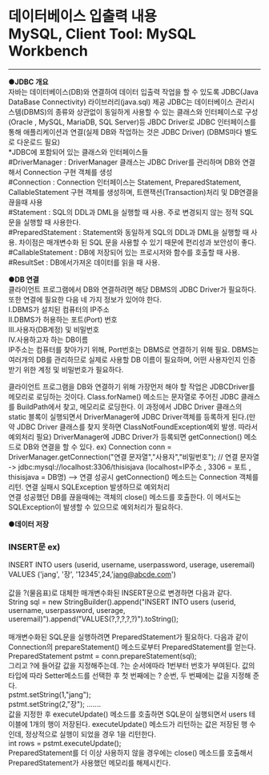 # 데이터베이스 입출력 내용  <br>MySQL, Client Tool: MySQL Workbench</br>
----------------------------------------------------------------------
**●JDBC 개요**</br>
자바는 데이터베이스(DB)와 연결하여 데이터 입출력 작업을 할 수 있도록 JDBC(Java DataBase Connectivity) 라이브러리(java.sql) 제공
JDBC는 데이터베이스 관리시스템(DBMS)의 종류와 상관없이 동일하게 사용할 수 있는 클래스와 인터페이스로 구성
(Oracle , MySQL, MariaDB, SQL Server)등 JBDC Driver로 JDBC 인터페이스를 통해 애플리케이션과 연결(실제 DB와 작업하는 것은 JDBC Driver) (DBMS마다 별도로 다운로드 필요)</br>
  *JDBC에 포함되어 있는 클래스와 인터페이스들</br>
  #DriverManager : DriverManager 클래스는 JDBC Driver를 관리하며 DB와 연결해서 Connection 구현 객체를 생성</br>
  #Connection : Connection 인터페이스는 Statement, PreparedStatement, CallableStatement 구현 객체를 생성하며, 트랜잭션(Transaction)처리 및 DB연결을 끊을때 사용</br>
  #Statement : SQL의 DDL과 DML을 실행할 때 사용. 주로 변경되지 않는 정적 SQL 문을 실행할 때 사용한다.</br>
  #PreparedStatement : Statement와 동일하게 SQL의 DDL과 DML을 실행할 때 사용. 차이점은 매개변수화 된 SQL 문을 사용할 수 있기 때문에 편리성과 보안성이 좋다.</br>
  #CallableStatement : DB에 저장되어 있는 프로시저와 함수를 호출할 때 사용.</br>
  #ResultSet : DB에서가져온 데이터를 읽을 때 사용.</br>

**●DB 연결**</br>
클라이언트 프로그램에서 DB와 연결하려면 해당 DBMS의 JDBC Driver가 필요하다. 또한 연결에 필요한 다음 네 가지 정보가 있어야 한다.
</br>Ⅰ.DBMS가 설치된 컴퓨터의 IP주소
</br>Ⅱ.DBMS가 허용하는 포트(Port) 번호
</br>Ⅲ.사용자(DB계정) 및 비밀번호
</br>Ⅳ.사용하고자 하는 DB이름</br>
IP주소는 컴퓨터를 찾아가기 위해, Port번호는 DBMS로 연결하기 위해 필요. DBMS는 여러개의 DB를 관리하므로 실제로 사용할 DB 이름이 필요하며, 어떤 사용자인지 인증받기 위한 계정 및 비밀번호가 필요하다. 

클라이언트 프로그램을 DB와 연결하기 위해 가장먼저 해야 할 작업은 JDBCDriver를 메모리로 로딩하는 것이다. Class.forName() 메소드는 문자열로 주어진 JDBC 클래스를 BuildPath에서 찾고, 메모리로 로딩한다.
이 과정에서 JDBC Driver 클래스의 static 블록이 실행되면서 DriverManager에 JDBC Driver객체를 등록하게 된다.(만약 JDBC Driver 클래스를 찾지 못하면 ClassNotFoundException예외 발생. 따라서 예외처리 필요)
DriverManager에 JDBC Driver가 등록되면 getConnection() 메소드로 DB와 연결을 할 수 있다.
ex) Connection conn = DriverManager.getConnection("연결 문자열","사용자","비밀번호");
// 연결 문자열 -> jdbc:mysql://localhost:3306/thisisjava (localhost=IP주소 , 3306 = 포트 , thisisjava = DB명)
--> 연결 성공시 getConnection() 메소드는 Connection 객체를 리턴. 연결 실패시 SQLException 발생하므로 예외처리 
</br>
연결 성공했던 DB를 끊을때에는 객체의 close() 메소드를 호출한다. 이 메서도는 SQLException이 발생할 수 있으므로 예외처리가 필요하다.

**●데이터 저장**</br>
### INSERT문 ex)</br>
INSERT INTO users (userid, username, userpassword, userage, useremail)</br>
VALUES ('jang', '장', '12345',24,'jang@abcde.com')</br></br>
값을 ?(물음표)로 대체한 매개변수화된 INSERT문으로 변경하면 다음과 같다.</br>
String sql = new StringBuilder().append("INSERT INTO users (userid, username, userpassword, userage, useremail)").append("VALUES(?,?,?,?,?)").toString();</br></br>
매개변수화된 SQL문을 실행하려면 PreparedStatement가 필요하다. 다음과 같이 Connection의 prepareStatement() 메소드로부터 PreparedStatement를 얻는다.</br>
PreparedStatement pstmt = conn.prepareStatement(sql);</br>
그리고 ?에 들어갈 값을 지정해주는데. ?는 순서에따라 1번부터 번호가 부여된다. 값의 타입에 따라 Setter메소드를 선택한 후 첫 번째에는 ? 순번, 두 번째에는 값을 지정해 준다.</br>pstmt.setString(1,"jang");</br>
pstmt.setString(2,"장"); .......
</br>
값을 지정한 후 executeUpdate() 메소드를 호출하면 SQL문이 실행되면서 users 테이블에 1개의 행이 저장된다. executeUpdate() 메소드가 리턴하는 값은 저장된 행 수인데, 정상적으로 실행이 되었을 경우 1을 리턴한다.</br>
int rows = pstmt.executeUpdate();</br>
PreparedStatement를 더 이상 사용하지 않을 경우에는 close() 메소드를 호출해서 PreparedStatement가 사용했던 메모리를 해제시킨다.</br>
